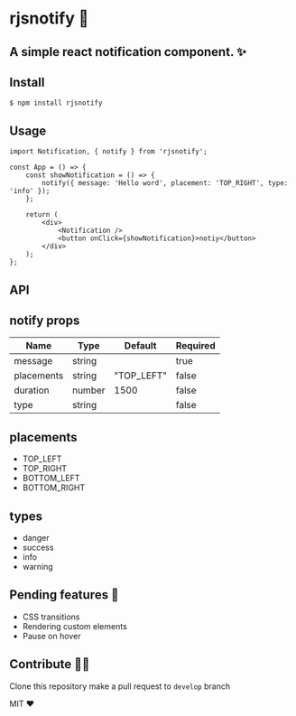 # rjsnotify 🎉

## A simple react notification component. ✨

## Install

```
$ npm install rjsnotify
```

## Usage

```
import Notification, { notify } from 'rjsnotify';

const App = () => {
	const showNotification = () => {
		notify({ message: 'Hello word', placement: 'TOP_RIGHT', type: 'info' });
	};

	return (
		<div>
			<Notification />
			<button onClick={showNotification}>notiy</button>
		</div>
	);
};

```

## API

## notify props

| Name       | Type   | Default    | Required |
| ---------- | ------ | ---------- | -------- |
| message    | string |            | true     |
| placements | string | "TOP_LEFT" | false    |
| duration   | number | 1500       | false    |
| type       | string |            | false    |

## placements

-   TOP_LEFT
-   TOP_RIGHT
-   BOTTOM_LEFT
-   BOTTOM_RIGHT

## types

-   danger
-   success
-   info
-   warning

## Pending features 🚧

-   CSS transitions
-   Rendering custom elements
-   Pause on hover

## Contribute 🧑‍💻

Clone this repository make a pull request to `develop` branch

MIT ❤️

